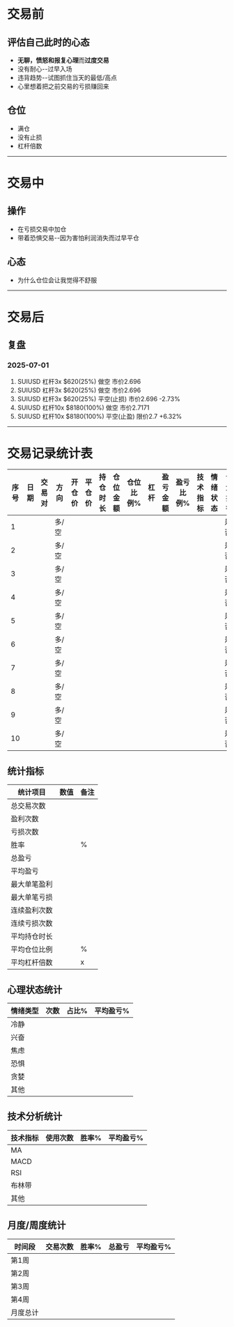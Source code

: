# 交易前
## 评估自己此时的心态
- **无聊，愤怒和报复心理**而**过度交易**
- 没有耐心--过早入场
- 违背趋势--试图抓住当天的最低/高点
- 心里想着把之前交易的亏损赚回来

## 仓位
- 满仓
- 没有止损
- 杠杆倍数
---
# 交易中
## 操作
- 在亏损交易中加仓
- 带着恐惧交易--因为害怕利润消失而过早平仓
## 心态
- 为什么仓位会让我觉得不舒服
---
# 交易后
## 复盘
### 2025-07-01
1. SUIUSD 杠杆3x $620(25%) 做空 市价2.696
2. SUIUSD 杠杆3x $620(25%) 做空 市价2.696
3. SUIUSD 杠杆3x $620(25%) 平空(止损) 市价2.696 -2.73%
4. SUIUSD 杠杆10x $8180(100%) 做空 市价2.7171
5. SUIUSD 杠杆10x $8180(100%) 平空(止盈) 限价2.7 +6.32%

---
# 交易记录统计表

| 序号 | 日期 | 交易对 | 方向 | 开仓价 | 平仓价 | 持仓时长 | 仓位金额 | 仓位比例% | 杠杆 | 盈亏金额 | 盈亏比例% | 技术指标 | 情绪状态 | 计划执行 | 入场分析 | 风险控制 | 备注 |
|------|------|--------|------|--------|--------|----------|----------|-----------|------|----------|-----------|----------|----------|----------|----------|----------|------|
| 1 | | | 多/空 | | | | | | | | | | | 是/否 | | | |
| 2 | | | 多/空 | | | | | | | | | | | 是/否 | | | |
| 3 | | | 多/空 | | | | | | | | | | | 是/否 | | | |
| 4 | | | 多/空 | | | | | | | | | | | 是/否 | | | |
| 5 | | | 多/空 | | | | | | | | | | | 是/否 | | | |
| 6 | | | 多/空 | | | | | | | | | | | 是/否 | | | |
| 7 | | | 多/空 | | | | | | | | | | | 是/否 | | | |
| 8 | | | 多/空 | | | | | | | | | | | 是/否 | | | |
| 9 | | | 多/空 | | | | | | | | | | | 是/否 | | | |
| 10 | | | 多/空 | | | | | | | | | | | 是/否 | | | |

## 统计指标

| 统计项目 | 数值 | 备注 |
|----------|------|------|
| 总交易次数 | | |
| 盈利次数 | | |
| 亏损次数 | | |
| 胜率 | | % |
| 总盈亏 | | |
| 平均盈亏 | | |
| 最大单笔盈利 | | |
| 最大单笔亏损 | | |
| 连续盈利次数 | | |
| 连续亏损次数 | | |
| 平均持仓时长 | | |
| 平均仓位比例 | | % |
| 平均杠杆倍数 | | x |

## 心理状态统计

| 情绪类型 | 次数 | 占比% | 平均盈亏% |
|----------|------|-------|-----------|
| 冷静 | | | |
| 兴奋 | | | |
| 焦虑 | | | |
| 恐惧 | | | |
| 贪婪 | | | |
| 其他 | | | |

## 技术分析统计

| 技术指标 | 使用次数 | 胜率% | 平均盈亏% |
|----------|----------|-------|-----------|
| MA | | | |
| MACD | | | |
| RSI | | | |
| 布林带 | | | |
| 其他 | | | |

## 月度/周度统计

| 时间段 | 交易次数 | 胜率% | 总盈亏 | 平均盈亏% |
|--------|----------|-------|--------|-----------|
| 第1周 | | | | |
| 第2周 | | | | |
| 第3周 | | | | |
| 第4周 | | | | |
| 月度总计 | | | | |